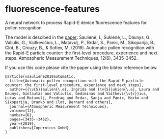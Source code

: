 # fluorescence-features
A neural network to process Rapid-E device fluorescence features for pollen recognition

The model is descibed in the [paper](https://amt.copernicus.org/articles/12/3435/2019/):
Šaulienė, I., Šukienė, L., Daunys, G., Valiulis, G., Vaitkevičius, L., Matavulj, P., Brdar, S., Panic, M., Sikoparija, B., Clot, B., Crouzy, B., & Sofiev, M. (2019). Automatic pollen recognition with the Rapid-E particle counter: the first-level procedure, experience and next steps. Atmospheric Measurement Techniques, 12(6), 3435-3452.

If you use this code please cite the paper using the bibtex reference below.
```
@article{vsauliene2019automatic,
  title={Automatic pollen recognition with the Rapid-E particle counter: the first-level procedure, experience and next steps},
  author={{\v{S}}aulien{\.e}, Ingrida and {\v{S}}ukien{\.e}, Laura and Daunys, Gintautas and Valiulis, Gediminas and Vaitkevi{\v{c}}ius, Lukas and Matavulj, Predrag and Brdar, Sanja and Panic, Marko and Sikoparija, Branko and Clot, Bernard and others},
  journal={Atmospheric Measurement Techniques},
  volume={12},
  number={6},
  pages={3435--3452},
  year={2019},
  publisher={Copernicus GmbH}
}
```


